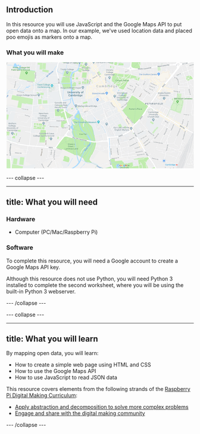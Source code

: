 ## Introduction

In this resource you will use JavaScript and the Google Maps API to put open data onto a map. In our example, we've used location data and placed poo emojis as markers onto a map.

### What you will make

![PooMap](images/poomap.gif)

--- collapse ---

---
title: What you will need
---

### Hardware

* Computer (PC/Mac/Raspberry Pi)

### Software

To complete this resource, you will need a Google account to create a Google Maps API key.

Although this resource does not use Python, you will need Python 3 installed to complete the second worksheet, where you will be using the built-in Python 3 webserver.

--- /collapse ---

--- collapse ---

---
title: What you will learn
---

By mapping open data, you will learn:

- How to create a simple web page using HTML and CSS
- How to use the Google Maps API
- How to use JavaScript to read JSON data

This resource covers elements from the following strands of the [Raspberry Pi Digital Making Curriculum](https://www.raspberrypi.org/curriculum/):

- [Apply abstraction and decomposition to solve more complex problems](https://www.raspberrypi.org/curriculum/programming/developer)
- [Engage and share with the digital making community](https://www.raspberrypi.org/curriculum/community-and-sharing/creator)

--- /collapse ---
